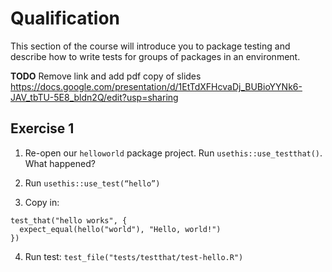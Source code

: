 # Qualification

This section of the course will introduce you to package testing and describe
how to write tests for groups of packages in an environment.

**TODO** Remove link and add pdf copy of slides
https://docs.google.com/presentation/d/1EtTdXFHcvaDj_BUBioYYNk6-JAV_tbTU-5E8_bldn2Q/edit?usp=sharing

## Exercise 1

1. Re-open our `helloworld` package project. Run `usethis::use_testthat()`. What happened?

2. Run `usethis::use_test(“hello”)`

3. Copy in:

```
test_that("hello works", {
  expect_equal(hello("world"), "Hello, world!")
})
```

4. Run test: `test_file("tests/testthat/test-hello.R")`

